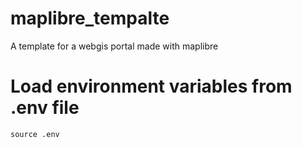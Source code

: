 # maplibre_tempalte
A template for a webgis portal made with maplibre

# Load environment variables from .env file
```
source .env
```
